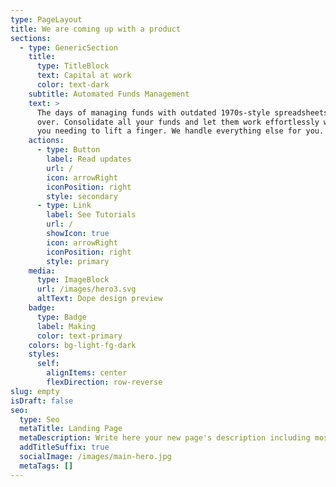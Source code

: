 ```yaml
---
type: PageLayout
title: We are coming up with a product
sections:
  - type: GenericSection
    title:
      type: TitleBlock
      text: Capital at work
      color: text-dark
    subtitle: Automated Funds Management
    text: >
      The days of managing funds with outdated 1970s-style spreadsheets are
      over. Consolidate all your funds and let them work effortlessly without
      you needing to lift a finger. We handle everything else for you.
    actions:
      - type: Button
        label: Read updates
        url: /
        icon: arrowRight
        iconPosition: right
        style: secondary
      - type: Link
        label: See Tutorials
        url: /
        showIcon: true
        icon: arrowRight
        iconPosition: right
        style: primary
    media:
      type: ImageBlock
      url: /images/hero3.svg
      altText: Dope design preview
    badge:
      type: Badge
      label: Making
      color: text-primary
    colors: bg-light-fg-dark
    styles:
      self:
        alignItems: center
        flexDirection: row-reverse
slug: empty
isDraft: false
seo:
  type: Seo
  metaTitle: Landing Page
  metaDescription: Write here your new page's description including most relevant keywords.
  addTitleSuffix: true
  socialImage: /images/main-hero.jpg
  metaTags: []
---
```

